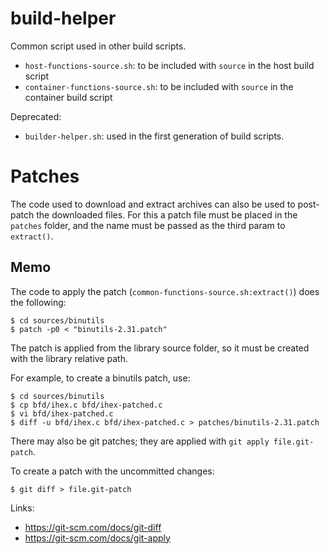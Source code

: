 # build-helper

Common script used in other build scripts.

- `host-functions-source.sh`: to be included with `source` in the host build script
- `container-functions-source.sh`: to be included with `source` in the container build script

Deprecated:

- `builder-helper.sh`: used in the first generation of build scripts.

# Patches

The code used to download and extract archives can also be used
to post-patch the downloaded files. For this a patch file must be
placed in the `patches` folder, and the name must be passed as the
third param to `extract()`.

## Memo

The code to apply the patch (`common-functions-source.sh:extract()`) does 
the following:

```console
$ cd sources/binutils
$ patch -p0 < "binutils-2.31.patch"
```

The patch is applied from the library source folder, so it must be created
with the library relative path.

For example, to create a binutils patch, use:

```console
$ cd sources/binutils
$ cp bfd/ihex.c bfd/ihex-patched.c
$ vi bfd/ihex-patched.c
$ diff -u bfd/ihex.c bfd/ihex-patched.c > patches/binutils-2.31.patch
```


There may also be git patches; they are applied with `git apply file.git-patch`.

To create a patch with the uncommitted changes: 

```console
$ git diff > file.git-patch
```

Links:

- https://git-scm.com/docs/git-diff
- https://git-scm.com/docs/git-apply

